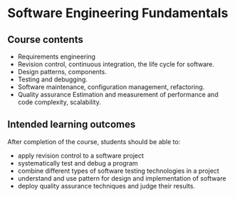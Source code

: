 # Software Engineering Fundamentals

## Course contents

- Requirements engineering
- Revision control, continuous integration, the life cycle for software.
- Design patterns, components.
- Testing and debugging.
- Software maintenance, configuration management, refactoring.
- Quality assurance Estimation and measurement of performance and code complexity, scalability.  

## Intended learning outcomes

After completion of the course, students should be able to:

- apply revision control to a software project
- systematically test and debug a program
- combine different types of software testing technologies in a project
- understand and use pattern for design and implementation of software
- deploy quality assurance techniques and judge their results.
